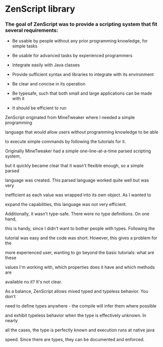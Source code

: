 # ZenScript library

### The goal of ZenScript was to provide a scripting system that fit several requirements:

* Be usable by people without any prior programming knowledge, for simple tasks
* Be usable for advanced tasks by experienced programmers
* Integrate easily with Java classes
* Provide sufficient syntax and libraries to integrate with its environment
* Be clear and concise in its operation
* Be typesafe, such that both small and large applications can be made with it
* It should be efficient to run


ZenScript originated from MineTweaker where I needed a simple programming
language that would allow users without programming knowledge to be able
to execute simple commands by following the tutorials for it.

Originally MineTweaker had a simple one-line-at-a-time parsed scripting system,
but it quickly became clear that it wasn't flexible enough, so a simple parsed
language was created. This parsed language worked quite well but was very
inefficient as each value was wrapped into its own object. As I wanted to
expand the capabilities, this language was not very efficient.

Additionally, it wasn't type-safe. There were no type definitions. On one hand,
this is handy, since I didn't want to bother people with types. Following the
tutorial was easy and the code was short. However, this gives a problem for the
more experienced user, wanting to go beyond the basic tutorials: what are these
values I'm working with, which properties does it have and which methods are
available no it? It's not clear.

As a balance, ZenScript allows mixed typed and typeless behavior. You don't
need to define types anywhere - the compile will infer them where possible
and exhibit typeless behavior when the type is effectively unknown. In nearly
all the cases, the type is perfectly known and execution runs at native java
speed. Since there are types, they can be documented and enforced.
